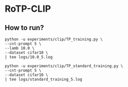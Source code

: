 # RoTP-CLIP

## How to run?

```
python -u experiments/clip/TP_training.py \
--cnt-prompt 5 \
--lamb 10.0 \
--dataset cifar10 \
| tee logs/10.0_5.log
```

```
python -u experiments/clip/TP_standard_training.py \
--cnt-prompt 5 \
--dataset cifar10 \
| tee logs/standard_training_5.log
```